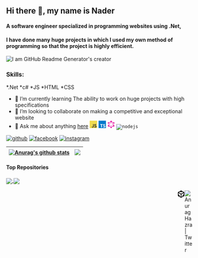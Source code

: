 ## Hi there 👋, my name is Nader
#### A software engineer specialized in programming websites using .Net,
#### I have done many huge projects in which I used my own method of programming so that the project is highly efficient.

![I am GitHub Readme Generator's creator](https://tse2.mm.bing.net/th?id=OIP.ATjXwACtTh3mqnPPqZzpkAHaDz&pid=Api&P=0)


### Skills:
*.Net 
*c#
*JS
*HTML
*CSS

- 🌱 I’m currently learning The ability to work on huge projects with high specifications 
- 👯 I’m looking to collaborate on making a competitive and exceptional website 
- 💬 Ask me about anything [here](https://github.com/anuraghazra/anuraghazra/issues)
<code><img height="20" alt="javascript" src="https://raw.githubusercontent.com/github/explore/80688e429a7d4ef2fca1e82350fe8e3517d3494d/topics/javascript/javascript.png"></code>
<code><img height="20" alt="typescript" src="https://raw.githubusercontent.com/github/explore/80688e429a7d4ef2fca1e82350fe8e3517d3494d/topics/typescript/typescript.png"></code>
<code><img height="20" alt="graphql" src="https://raw.githubusercontent.com/github/explore/5c058a388828bb5fde0bcafd4bc867b5bb3f26f3/topics/graphql/graphql.png"></code>
<code><img height="20" alt="nodejs" src="[https://raw.githubusercontent.com/github/explore/80688e429a7d4ef2fca1e82350fe8e3517d3494d/topics/nodejs/nodejs.png](https://tse1.mm.bing.net/th?id=OIP.RSlI99fGbozaXSS-USqE7gHaC9&pid=Api&rs=1&c=1&qlt=95&w=219&h=87)"></code>   

[<img src='https://cdn.jsdelivr.net/npm/simple-icons@3.0.1/icons/github.svg' alt='github' height='40'>](https://github.com/NaderAssaf)  [<img src='https://cdn.jsdelivr.net/npm/simple-icons@3.0.1/icons/facebook.svg' alt='facebook' height='40'>](https://www.facebook.com/nader.assaf.581/)  [<img src='https://cdn.jsdelivr.net/npm/simple-icons@3.0.1/icons/instagram.svg' alt='instagram' height='40'>](https://www.instagram.com/nader_atef_assaf) 

 


| <a href="https://github.com/anuraghazra/github-readme-stats"><img align="center" src="https://github-readme-stats.vercel.app/api?username=anuraghazra&show_icons=true&include_all_commits=true&theme=buefy&hide_border=true" alt="Anurag's github stats" /></a> | <a href="https://github.com/anuraghazra/github-readme-stats"><img align="center" src="https://github-readme-stats.vercel.app/api/top-langs/?username=anuraghazra&layout=compact&theme=buefy&hide_border=true" /></a> |
| ------------- | ------------- |

#### Top Repositories


<a href="https://github.com/anuraghazra/github-readme-stats">
  <img align="center" src="https://github-readme-stats.vercel.app/api/pin/?username=anuraghazra&repo=github-readme-stats&theme=buefy" />
</a>
<a href="https://github.com/anuraghazra/anuraghazra.github.io">
  <img align="center" src="https://github-readme-stats.vercel.app/api/pin/?username=anuraghazra&repo=anuraghazra.github.io&theme=buefy" />
</a>

<br />
<br />

<a href="https://twitter.com/anuraghazru">
  <img align="right" alt="Anurag Hazra | Twitter" width="21px" src="https://raw.githubusercontent.com/anuraghazra/anuraghazra/master/assets/twitter.svg" />
</a>
<a href="https://codesandbox.io/u/anuraghazra">
  <img align="right" alt="Anurag Hazra | CodeSandbox" width="20px" src="https://raw.githubusercontent.com/anuraghazra/anuraghazra/master/assets/codesandbox.svg" />
</a>










